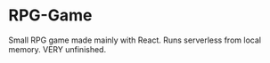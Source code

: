# RPG-Game
Small RPG game made mainly with React. Runs serverless from local memory. VERY unfinished.
